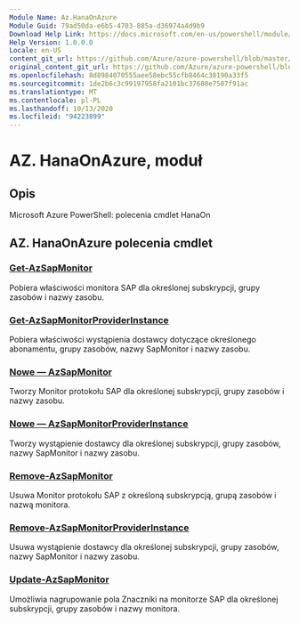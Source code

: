 ```yaml
---
Module Name: Az.HanaOnAzure
Module Guid: 79ad50da-e6b5-4703-885a-d36974a4d9b9
Download Help Link: https://docs.microsoft.com/en-us/powershell/module/az.hanaonazure
Help Version: 1.0.0.0
Locale: en-US
content_git_url: https://github.com/Azure/azure-powershell/blob/master/src/HanaOnAzure/help/Az.HanaOnAzure.md
original_content_git_url: https://github.com/Azure/azure-powershell/blob/master/src/HanaOnAzure/help/Az.HanaOnAzure.md
ms.openlocfilehash: 8d8984070555aee58ebc55cfb8464c38190a33f5
ms.sourcegitcommit: 1de2b6c3c99197958fa2101bc37680e7507f91ac
ms.translationtype: MT
ms.contentlocale: pl-PL
ms.lasthandoff: 10/13/2020
ms.locfileid: "94223899"
---
```

# AZ. HanaOnAzure, moduł
## Opis
Microsoft Azure PowerShell: polecenia cmdlet HanaOn

## AZ. HanaOnAzure polecenia cmdlet
### [Get-AzSapMonitor](Get-AzSapMonitor.md)
Pobiera właściwości monitora SAP dla określonej subskrypcji, grupy zasobów i nazwy zasobu.

### [Get-AzSapMonitorProviderInstance](Get-AzSapMonitorProviderInstance.md)
Pobiera właściwości wystąpienia dostawcy dotyczące określonego abonamentu, grupy zasobów, nazwy SapMonitor i nazwy zasobu.

### [Nowe — AzSapMonitor](New-AzSapMonitor.md)
Tworzy Monitor protokołu SAP dla określonej subskrypcji, grupy zasobów i nazwy zasobu.

### [Nowe — AzSapMonitorProviderInstance](New-AzSapMonitorProviderInstance.md)
Tworzy wystąpienie dostawcy dla określonej subskrypcji, grupy zasobów, nazwy SapMonitor i nazwy zasobu.

### [Remove-AzSapMonitor](Remove-AzSapMonitor.md)
Usuwa Monitor protokołu SAP z określoną subskrypcją, grupą zasobów i nazwą monitora.

### [Remove-AzSapMonitorProviderInstance](Remove-AzSapMonitorProviderInstance.md)
Usuwa wystąpienie dostawcy dla określonej subskrypcji, grupy zasobów, nazwy SapMonitor i nazwy zasobu.

### [Update-AzSapMonitor](Update-AzSapMonitor.md)
Umożliwia nagrupowanie pola Znaczniki na monitorze SAP dla określonej subskrypcji, grupy zasobów i nazwy monitora.

